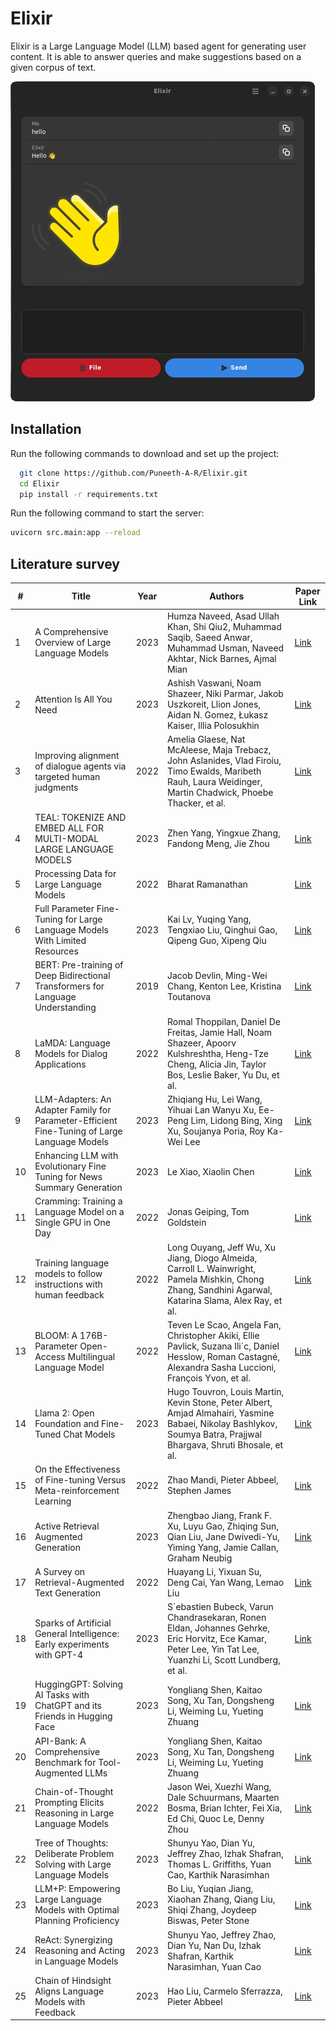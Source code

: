 # Elixir
Elixir is a Large Language Model (LLM) based agent for generating user content. It is able to answer queries and make suggestions based on a given corpus of text.
<br>

![alt text](archive/shot.png "Title")

## Installation

Run the following commands to download and set up the project:

```bash
  git clone https://github.com/Puneeth-A-R/Elixir.git
  cd Elixir
  pip install -r requirements.txt
```
Run the following command to start the server:

```bash      
uvicorn src.main:app --reload
```

## Literature survey 

| **#** | **Title** | **Year** | **Authors** | **Paper Link** |
| --- | --- | --- | --- | --- |
| 1 | A Comprehensive Overview of Large Language Models | 2023 | Humza Naveed, Asad Ullah Khan, Shi Qiu2, Muhammad Saqib, Saeed Anwar, Muhammad Usman, Naveed Akhtar, Nick Barnes, Ajmal Mian | [Link](https://arxiv.org/pdf/2307.06435.pdf) |
| 2 | Attention Is All You Need | 2023 | Ashish Vaswani, Noam Shazeer, Niki Parmar, Jakob Uszkoreit, Llion Jones, Aidan N. Gomez, Łukasz Kaiser, Illia Polosukhin | [Link](https://arxiv.org/pdf/1706.03762.pdf) |
| 3 | Improving alignment of dialogue agents via targeted human judgments | 2022 | Amelia Glaese, Nat McAleese, Maja Trebacz, John Aslanides, Vlad Firoiu, Timo Ewalds, Maribeth Rauh, Laura Weidinger, Martin Chadwick, Phoebe Thacker, et al. | [Link](https://arxiv.org/pdf/2209.14375.pdf) |
| 4 | TEAL: TOKENIZE AND EMBED ALL FOR MULTI-MODAL LARGE LANGUAGE MODELS | 2023 | Zhen Yang, Yingxue Zhang, Fandong Meng, Jie Zhou | [Link](https://arxiv.org/pdf/2311.04589.pdf) |
| 5 | Processing Data for Large Language Models | 2022 | Bharat Ramanathan | [Link](https://wandb.ai/wandb_gen/llm-data-processing/reports/Processing-Data-for-Large-Language-Models--VmlldzozMDg4MTM2) |
| 6 | Full Parameter Fine-Tuning for Large Language Models With Limited Resources | 2023 | Kai Lv, Yuqing Yang, Tengxiao Liu, Qinghui Gao, Qipeng Guo, Xipeng Qiu | [Link](https://arxiv.org/pdf/2306.09782.pdf) |
| 7 | BERT: Pre-training of Deep Bidirectional Transformers for Language Understanding | 2019 | Jacob Devlin, Ming-Wei Chang, Kenton Lee, Kristina Toutanova | [Link](https://arxiv.org/pdf/1810.04805.pdf) |
| 8 | LaMDA: Language Models for Dialog Applications | 2022 | Romal Thoppilan, Daniel De Freitas, Jamie Hall, Noam Shazeer, Apoorv Kulshreshtha, Heng-Tze Cheng, Alicia Jin, Taylor Bos, Leslie Baker, Yu Du, et al. | [Link](https://arxiv.org/pdf/2201.08239.pdf) |
| 9 | LLM-Adapters: An Adapter Family for Parameter-Efficient Fine-Tuning of Large Language Models | 2023 | Zhiqiang Hu, Lei Wang, Yihuai Lan Wanyu Xu, Ee-Peng Lim, Lidong Bing, Xing Xu, Soujanya Poria, Roy Ka-Wei Lee | [Link](https://arxiv.org/pdf/2304.01933.pdf) |
| 10 | Enhancing LLM with Evolutionary Fine Tuning for News Summary Generation | 2023 | Le Xiao, Xiaolin Chen | [Link](https://arxiv.org/pdf/2307.02839.pdf) |
| 11 | Cramming: Training a Language Model on a Single GPU in One Day | 2022 | Jonas Geiping, Tom Goldstein | [Link](https://arxiv.org/pdf/2212.14034.pdf) |
| 12 | Training language models to follow instructions with human feedback | 2022 | Long Ouyang, Jeff Wu, Xu Jiang, Diogo Almeida, Carroll L. Wainwright, Pamela Mishkin, Chong Zhang, Sandhini Agarwal, Katarina Slama, Alex Ray, et al. | [Link](https://arxiv.org/pdf/2203.02155.pdf) |
| 13 | BLOOM: A 176B-Parameter Open-Access Multilingual Language Model | 2022 | Teven Le Scao, Angela Fan, Christopher Akiki, Ellie Pavlick, Suzana Ili´c, Daniel Hesslow, Roman Castagné, Alexandra Sasha Luccioni, François Yvon, et al. | [Link](https://arxiv.org/pdf/2211.05100.pdf) |
| 14 | Llama 2: Open Foundation and Fine-Tuned Chat Models | 2023 | Hugo Touvron, Louis Martin, Kevin Stone, Peter Albert, Amjad Almahairi, Yasmine Babaei, Nikolay Bashlykov, Soumya Batra, Prajjwal Bhargava, Shruti Bhosale, et al. | [Link](https://arxiv.org/pdf/2307.09288.pdf) |
| 15 | On the Effectiveness of Fine-tuning Versus Meta-reinforcement Learning | 2022 | Zhao Mandi, Pieter Abbeel, Stephen James | [Link](https://arxiv.org/pdf/2206.03271.pdf) |
| 16 | Active Retrieval Augmented Generation | 2023 | Zhengbao Jiang, Frank F. Xu, Luyu Gao, Zhiqing Sun, Qian Liu, Jane Dwivedi-Yu, Yiming Yang, Jamie Callan, Graham Neubig | [Link](https://arxiv.org/pdf/2305.06983.pdf) |
| 17 | A Survey on Retrieval-Augmented Text Generation | 2022 | Huayang Li, Yixuan Su, Deng Cai, Yan Wang, Lemao Liu | [Link](https://arxiv.org/pdf/2202.01110.pdf) |
| 18 | Sparks of Artificial General Intelligence: Early experiments with GPT-4 | 2023 | S´ebastien Bubeck, Varun Chandrasekaran, Ronen Eldan, Johannes Gehrke, Eric Horvitz, Ece Kamar, Peter Lee, Yin Tat Lee, Yuanzhi Li, Scott Lundberg, et al. | [Link](https://arxiv.org/pdf/2303.12712.pdf) |
| 19 | HuggingGPT: Solving AI Tasks with ChatGPT and its Friends in Hugging Face | 2023 | Yongliang Shen, Kaitao Song, Xu Tan, Dongsheng Li, Weiming Lu, Yueting Zhuang | [Link](https://arxiv.org/abs/2303.17580) |
| 20 | API-Bank: A Comprehensive Benchmark for Tool-Augmented LLMs | 2023 | Yongliang Shen, Kaitao Song, Xu Tan, Dongsheng Li, Weiming Lu, Yueting Zhuang | [Link](https://arxiv.org/pdf/2304.08244.pdf) |
| 21 | Chain-of-Thought Prompting Elicits Reasoning in Large Language Models | 2022 | Jason Wei, Xuezhi Wang, Dale Schuurmans, Maarten Bosma, Brian Ichter, Fei Xia, Ed Chi, Quoc Le, Denny Zhou | [Link](https://arxiv.org/pdf/2201.11903.pdf) |
| 22 | Tree of Thoughts: Deliberate Problem Solving with Large Language Models | 2023 | Shunyu Yao, Dian Yu, Jeffrey Zhao, Izhak Shafran, Thomas L. Griffiths, Yuan Cao, Karthik Narasimhan | [Link](https://arxiv.org/pdf/2305.10601.pdf) |
| 23 | LLM+P: Empowering Large Language Models with Optimal Planning Proficiency | 2023 | Bo Liu, Yuqian Jiang, Xiaohan Zhang, Qiang Liu, Shiqi Zhang, Joydeep Biswas, Peter Stone | [Link](https://arxiv.org/pdf/2304.11477.pdf) |
| 24 | ReAct: Synergizing Reasoning and Acting in Language Models | 2023 | Shunyu Yao, Jeffrey Zhao, Dian Yu, Nan Du, Izhak Shafran, Karthik Narasimhan, Yuan Cao | [Link](https://arxiv.org/pdf/2210.03629.pdf) |
| 25 | Chain of Hindsight Aligns Language Models with Feedback | 2023 | Hao Liu, Carmelo Sferrazza, Pieter Abbeel | [Link](https://arxiv.org/pdf/2302.02676.pdf) |
